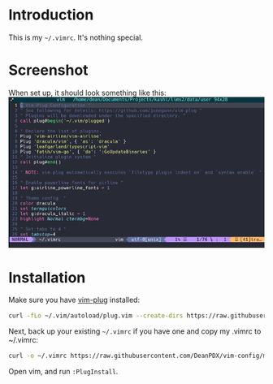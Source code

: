# Introduction
This is my `~/.vimrc`. It's nothing special.

# Screenshot
When set up, it should look something like this:
![Screenshot of my Vim config](MyVimSetup.png)

# Installation
Make sure you have [vim-plug](https://github.com/junegunn/vim-plug) installed:

```bash
curl -fLo ~/.vim/autoload/plug.vim --create-dirs https://raw.githubusercontent.com/junegunn/vim-plug/master/plug.vim
```

Next, back up your existing `~/.vimrc` if you have one and copy my .vimrc to ~/.vimrc:

```bash
curl -o ~/.vimrc https://raw.githubusercontent.com/DeanPDX/vim-config/master/.vimrc
```

Open vim, and run `:PlugInstall`.
